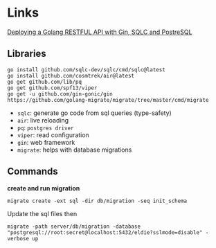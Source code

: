 # Links

[Deploying a Golang RESTFUL API with Gin, SQLC and PostreSQL](https://dev.to/geoff89/deploying-a-golang-restful-api-with-gin-sqlc-and-postgresql-1lbl)

## Libraries

```
go install github.com/sqlc-dev/sqlc/cmd/sqlc@latest
go install github.com/cosmtrek/air@latest
go get github.com/lib/pq
go get github.com/spf13/viper
go get -u github.com/gin-gonic/gin
https://github.com/golang-migrate/migrate/tree/master/cmd/migrate
```

* `sqlc`: generate go code from sql queries (type-safety)
* `air`: live reloading
* `pq`: `postgres driver`
* `viper`: read configuration 
* `gin`: web framework
* `migrate`: helps with database migrations

## Commands

**create and run migration**

```
migrate create -ext sql -dir db/migration -seq init_schema
```

Update the sql files then

```
migrate -path server/db/migration -database "postgresql://root:secret@localhost:5432/eldie?sslmode=disable" -verbose up
```